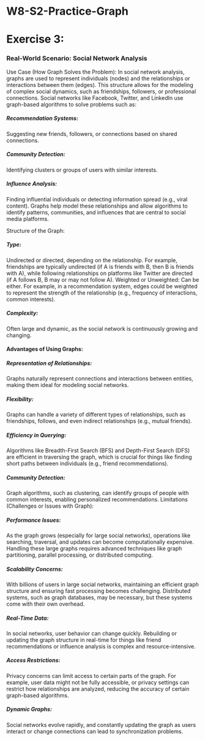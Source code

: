 # W8-S2-Practice-Graph
<h1>Exercise 3:</h1>
<h3>Real-World Scenario: Social Network Analysis</h3>
<bold>Use Case (How Graph Solves the Problem):</bold>
  In social network analysis, graphs are used to represent individuals (nodes) and the relationships or interactions between them (edges). This structure allows for the modeling of complex social dynamics, such as friendships, followers, or professional connections. Social networks like Facebook, Twitter, and LinkedIn use graph-based algorithms to solve problems such as:
  
  <h5>Recommendation Systems:</h5> Suggesting new friends, followers, or connections based on shared connections.
  <h5>Community Detection:</h5> Identifying clusters or groups of users with similar interests.
  <h5>Influence Analysis:</h5> Finding influential individuals or detecting information spread (e.g., viral content).
  Graphs help model these relationships and allow algorithms to identify patterns, communities, and influences that are central to social media platforms.

<bold>Structure of the Graph:</bold>
  <h5>Type:</h5> Undirected or directed, depending on the relationship. For example, friendships are typically undirected (if A is friends with B, then B is friends with A), while following relationships on platforms like Twitter are directed (if A follows B, B may or may not follow A).
  Weighted or Unweighted: Can be either. For example, in a recommendation system, edges could be weighted to represent the strength of the relationship (e.g., frequency of interactions, common interests).
  <h5>Complexity:</h5> Often large and dynamic, as the social network is continuously growing and changing.

<h4>Advantages of Using Graphs:</h4>
  <h5>Representation of Relationships:</h5> Graphs naturally represent connections and interactions between entities, making them ideal for modeling social networks.
  <h5>Flexibility:</h5> Graphs can handle a variety of different types of relationships, such as friendships, follows, and even indirect relationships (e.g., mutual friends).
  <h5>Efficiency in Querying:</h5> Algorithms like Breadth-First Search (BFS) and Depth-First Search (DFS) are efficient in traversing the graph, which is crucial for things like finding short paths between individuals (e.g., friend recommendations).
  <h5>Community Detection:</h5> Graph algorithms, such as clustering, can identify groups of people with common interests, enabling personalized recommendations.
  Limitations (Challenges or Issues with Graph):
  <h5>Performance Issues:</h5> As the graph grows (especially for large social networks), operations like searching, traversal, and updates can become computationally expensive. Handling these large graphs requires advanced techniques like graph partitioning, parallel processing, or distributed computing.
  <h5>Scalability Concerns:</h5> With billions of users in large social networks, maintaining an efficient graph structure and ensuring fast processing becomes challenging. Distributed systems, such as graph databases, may be necessary, but these systems come with their own overhead.
  <h5>Real-Time Data:</h5> In social networks, user behavior can change quickly. Rebuilding or updating the graph structure in real-time for things like friend recommendations or influence analysis is complex and resource-intensive.
  <h5>Access Restrictions:</h5> Privacy concerns can limit access to certain parts of the graph. For example, user data might not be fully accessible, or privacy settings can restrict how relationships are analyzed, reducing the accuracy of certain graph-based algorithms.
  <h5>Dynamic Graphs:</h5> Social networks evolve rapidly, and constantly updating the graph as users interact or change connections can lead to synchronization problems.
